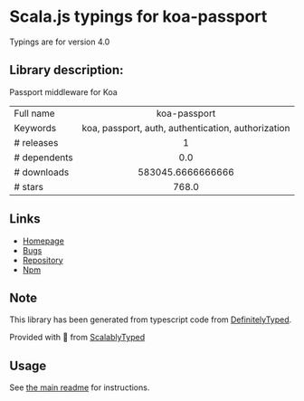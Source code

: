
# Scala.js typings for koa-passport

Typings are for version 4.0

## Library description:
Passport middleware for Koa

|                    |                 |
| ------------------ | :-------------: |
| Full name          | koa-passport |
| Keywords           | koa, passport, auth, authentication, authorization |
| # releases         | 1 |
| # dependents       | 0.0 |
| # downloads        | 583045.6666666666 |
| # stars            | 768.0 |

## Links
- [Homepage](https://github.com/rkusa/koa-passport)
- [Bugs](https://github.com/rkusa/koa-passport/issues)
- [Repository](https://github.com/rkusa/koa-passport)
- [Npm](https://www.npmjs.com/package/koa-passport)
    


## Note
This library has been generated from typescript code from [DefinitelyTyped](https://definitelytyped.org).

Provided with :purple_heart: from [ScalablyTyped](https://github.com/oyvindberg/ScalablyTyped)

## Usage
See [the main readme](../../readme.md) for instructions.


